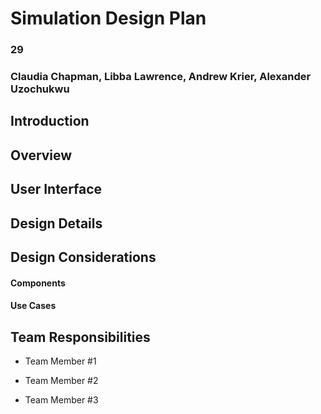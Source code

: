 # Simulation Design Plan
### 29
### Claudia Chapman, Libba Lawrence, Andrew Krier, Alexander Uzochukwu

## Introduction

## Overview


## User Interface


## Design Details


## Design Considerations

#### Components

#### Use Cases


## Team Responsibilities

 * Team Member #1

 * Team Member #2

 * Team Member #3

